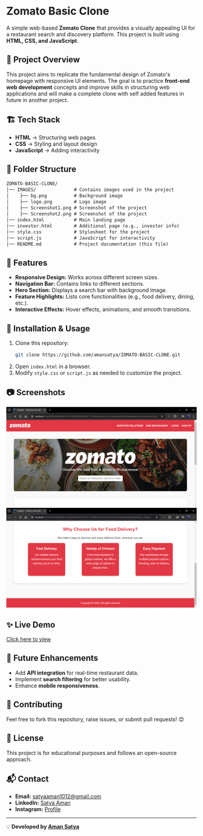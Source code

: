 # Zomato Basic Clone

A simple web-based **Zomato Clone** that provides a visually appealing UI for a restaurant search and discovery platform. This project is built using **HTML, CSS, and JavaScript**.

## 📌 Project Overview
This project aims to replicate the fundamental design of Zomato's homepage with responsive UI elements. 
The goal is to practice **front-end web development** concepts and improve skills in structuring web applications and will make a complete 
clone with self added features in future in another project.

## 🏗️ Tech Stack
- **HTML** → Structuring web pages
- **CSS** → Styling and layout design
- **JavaScript** → Adding interactivity

## 📁 Folder Structure
```
ZOMATO-BASIC-CLONE/
│── IMAGES/              # Contains images used in the project
│    ├── bg.png          # Background image
│    ├── logo.png        # Logo image
│    ├── Screenshot1.png # Screenshot of the project
│    ├── Screenshot2.png # Screenshot of the project
│── index.html           # Main landing page
│── investor.html        # Additional page (e.g., investor info)
│── style.css            # Stylesheet for the project
│── script.js            # JavaScript for interactivity
│── README.md            # Project documentation (this file)
```

## 🌟 Features
- **Responsive Design:** Works across different screen sizes.
- **Navigation Bar:** Contains links to different sections.
- **Hero Section:** Displays a search bar with background image.
- **Feature Highlights:** Lists core functionalities (e.g., food delivery, dining, etc.).
- **Interactive Effects:** Hover effects, animations, and smooth transitions.

## 🚀 Installation & Usage
1. Clone this repository:
   ```sh
   git clone https://github.com/amansatya/ZOMATO-BASIC-CLONE.git
   ```
2. Open `index.html` in a browser.
3. Modify `style.css` or `script.js` as needed to customize the project.

## 📷 Screenshots
![Project Screenshot 1](IMAGES/Screenshot1.png)  
![Project Screenshot 2](IMAGES/Screenshot2.png)

## ✨ Live Demo
[Click here to view](https://amansatya.github.io/ZOMATO-BASIC-CLONE/)

## 🎯 Future Enhancements
- Add **API integration** for real-time restaurant data.
- Implement **search filtering** for better usability.
- Enhance **mobile responsiveness**.

## 🤝 Contributing
Feel free to fork this repository, raise issues, or submit pull requests! 😊

## 📜 License
This project is for educational purposes and follows an open-source approach.

## 📬 Contact
- **Email:** satyaaman1012@gmail.com
- **LinkedIn:** [Satya Aman](https://www.linkedin.com/in/satya-aman-00938a318/)
- **Instagram:** [Profile](https://www.instagram.com/amansatya_10/)

---
💡 **Developed by [Aman Satya](https://github.com/amansatya)**

